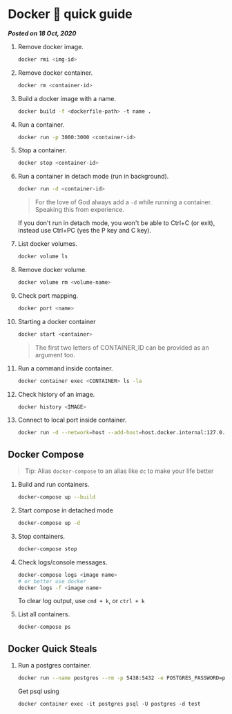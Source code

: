 # Docker 🐋 quick guide
**_Posted on 18 Oct, 2020_** 


1. Remove docker image.
   ```bash
   docker rmi <img-id>
   ```

2. Remove docker container.
   ```bash
   docker rm <container-id>
   ```
3. Build a docker image with a name.
   ```bash
   docker build -f <dockerfile-path> -t name .
   ```

4. Run a container.
   ```bash
   docker run -p 3000:3000 <container-id>
   ```

5. Stop a container.
   ```bash
   docker stop <container-id>
   ```

6. Run a container in detach mode (run in background).
   ```bash
   docker run -d <container-id>
   ```
   > For the love of God always add a `-d` while running a container. Speaking this from experience.

   If you don't run in detach mode, you won't be able to Ctrl+C (or exit), instead use Ctrl+PC (yes the P key and C key).

7. List docker volumes.
   ```bash
   docker volume ls
   ```

8. Remove docker volume.
   ```bash
   docker volume rm <volume-name>
   ```

8. Check port mapping.
   ```bash
   docker port <name>
   ```

9. Starting a docker container
   ```bash
   docker start <container>
   ```

   > The first two letters of CONTAINER_ID can be provided as an argument too.

10. Run a command inside container.
    ```bash
    docker container exec <CONTAINER> ls -la
    ```

11. Check history of an image.
    ```bash
    docker history <IMAGE>
    ```

12. Connect to local port inside container.
    ```bash
    docker run -d --network=host --add-host=host.docker.internal:127.0.0.1
    ```

## Docker Compose

> Tip: Alias `docker-compose` to an alias like `dc` to make your life better

1. Build and run containers.
   ```bash
   docker-compose up --build
   ```

2. Start compose in detached mode
   ```bash
   docker-compose up -d
   ```

3. Stop containers.
   ```bash
   docker-compose stop
   ```

4. Check logs/console messages.
   ```bash
   docker-compose logs <image name>
   # or better use docker
   docker logs -f <image name>
   ```

   To clear log output, use `cmd + k`, or `ctrl + k`

5. List all containers.
   ```bash
   docker-compose ps
   ```

## Docker Quick Steals

1. Run a postgres container.
   ```bash
   docker run --name postgres --rm -p 5438:5432 -e POSTGRES_PASSWORD=pass -e POSTGRES_DB=test -d postgres
   ```
   Get psql using
   ```
   docker container exec -it postgres psql -U postgres -d test
   ```
